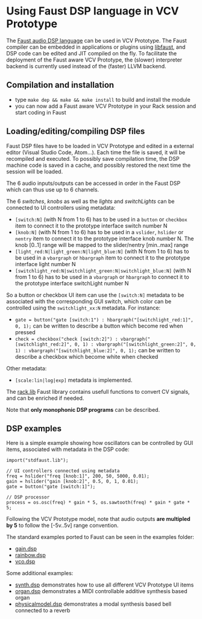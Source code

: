 # Using Faust DSP language in VCV Prototype 

The [Faust audio DSP language](https://faust.grame.fr) can be used in VCV Prototype. The Faust compiler can be embedded in applications or plugins using [libfaust](https://faustdoc.grame.fr/manual/embedding/), and DSP code can be edited and JIT compiled on the fly. 
To facilitate the deployment of the Faust aware VCV Prototype, the (slower) interpreter backend is currently used instead of the (faster) LLVM backend. 

## Compilation and installation

- type `make dep && make && make install`  to build and install the module
- you can now add a Faust aware VCV Prototype in your Rack session and start coding in Faust

## Loading/editing/compiling DSP files

Faust DSP files have to be loaded in VCV Prototype and edited in a external editor (Visual Studio Code, Atom...). Each time the file is saved, it will be recompiled and executed. To possibly save compilation time, the DSP machine code is saved in a cache, and possibly restored the next time the session will be loaded.

The 6 audio inputs/outputs can be accessed in order in the Faust DSP which can thus use up to 6 channels.

The 6 *switches*, *knobs* as well as the *lights* and *switchLights* can be connected to UI controllers using metadata:

- `[switch:N]` (with N from 1 to 6) has to be used in a `button` or `checkbox` item to connect it to the prototype interface switch number N
- `[knob:N]` (with N from 1 to 6) has to be used in a `vslider`, `hslider`  or `nentry` item to connect it to the prototype interface knob number N. The knob [0..1] range will be mapped to the slider/nentry [min..max] range
- `[light_red:N|light_green:N|light_blue:N]` (with N from 1 to 6) has to be used in a `vbargraph` or `hbargraph` item to connect it to the prototype interface light number N
- `[switchlight_red:N|switchlight_green:N|switchlight_blue:N]` (with N from 1 to 6) has to be used in a `vbargraph` or `hbargraph` to connect it to the prototype interface switchLight number N 

So a button or checkbox UI item can use the `[switch:N]` metadata to be associated with the corresponding GUI switch, which color can be controlled using the `switchlight_xx:N` metadata. For instance:  
- `gate = button("gate [switch:1") : hbargraph("[switchlight_red:1]", 0, 1);` can be written to describe a button which become red when pressed
- `check = checkbox("check [switch:2]") : vbargraph("[switchlight_red:2]", 0, 1) : vbargraph("[switchlight_green:2]", 0, 1) : vbargraph("[switchlight_blue:2]", 0, 1);` can be written to describe a checkbox which become white when checked

Other metadata:
- `[scale:lin|log|exp]` metadata is implemented.

The [rack.lib](https://github.com/VCVRack/VCV-Prototype/blob/faust/res/faust/rack.lib) Faust library contains usefull functions to convert CV signals, and can be enriched if needed. 

Note that **only monophonic DSP programs** can be described. 

## DSP examples

Here is a simple example showing how oscillators can be controlled by GUI items, associated with metadata in the DSP code:

```
import("stdfaust.lib");

// UI controllers connected using metadata
freq = hslider("freq [knob:1]", 200, 50, 5000, 0.01);
gain = hslider("gain [knob:2]", 0.5, 0, 1, 0.01);
gate = button("gate [switch:1]");

// DSP processor
process = os.osc(freq) * gain * 5, os.sawtooth(freq) * gain * gate * 5;
```

Following the VCV Prototype model, note that audio outputs **are multipled by 5** to follow the [-5v..5v] range convention. 

The standard examples ported to Faust can be seen in the examples folder:

- [gain.dsp](https://github.com/VCVRack/VCV-Prototype/blob/faust/examples/gain.dsp)
- [rainbow.dsp](https://github.com/VCVRack/VCV-Prototype/blob/faust/examples/rainbow.dsp) 
- [vco.dsp](https://github.com/VCVRack/VCV-Prototype/blob/faust/examples/vco.dsp)

Some additional examples:

- [synth.dsp](https://github.com/VCVRack/VCV-Prototype/blob/faust/examples/synth.dsp) demonstrates how to use all different VCV Prototype UI items
- [organ.dsp](https://github.com/VCVRack/VCV-Prototype/blob/faust/examples/organ.dsp) demonstrates a MIDI controllable additive synthesis based organ
- [physicalmodel.dsp](https://github.com/VCVRack/VCV-Prototype/blob/faust/examples/physicalmodel.dsp) demonstrates a modal synthesis based bell connected to a reverb


